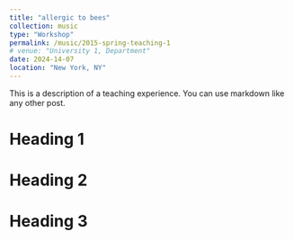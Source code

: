 ```yaml
---
title: "allergic to bees"
collection: music
type: "Workshop"
permalink: /music/2015-spring-teaching-1
# venue: "University 1, Department"
date: 2024-14-07
location: "New York, NY"
---
```


This is a description of a teaching experience. You can use markdown like any other post.

# Heading 1

# Heading 2

# Heading 3
